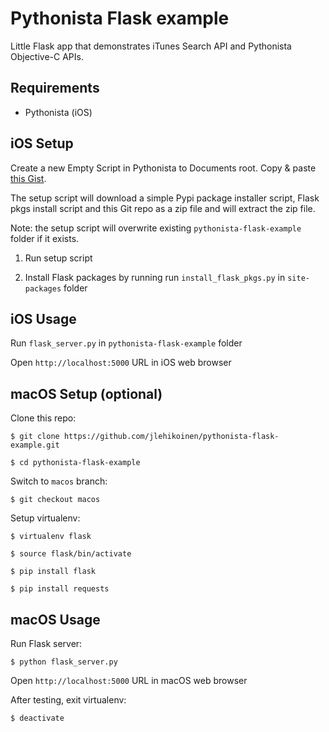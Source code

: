 # Pythonista Flask example

Little Flask app that demonstrates iTunes Search API and Pythonista Objective-C APIs.

## Requirements

* Pythonista (iOS)

## iOS Setup

Create a new Empty Script in Pythonista to Documents root. Copy & paste [this Gist](https://gist.github.com/jlehikoinen/ebbb77b366d908243ad6).

The setup script will download a simple Pypi package installer script, Flask pkgs install script and this Git repo as a zip file and will extract the zip file.

Note: the setup script will overwrite existing `pythonista-flask-example` folder if it exists.

1. Run setup script

2. Install Flask packages by running run `install_flask_pkgs.py` in `site-packages` folder

## iOS Usage

Run `flask_server.py` in `pythonista-flask-example` folder

Open `http://localhost:5000` URL in iOS web browser

## macOS Setup (optional)

Clone this repo:

`$ git clone https://github.com/jlehikoinen/pythonista-flask-example.git`

`$ cd pythonista-flask-example`

Switch to `macos` branch:

`$ git checkout macos`

Setup virtualenv:

`$ virtualenv flask`

`$ source flask/bin/activate`

`$ pip install flask`

`$ pip install requests`

## macOS Usage

Run Flask server:

`$ python flask_server.py`

Open `http://localhost:5000` URL in macOS web browser

After testing, exit virtualenv:

`$ deactivate`
